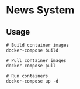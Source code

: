 # News System

## Usage

```
# Build container images
docker-compose build

# Pull container images
docker-compose pull

# Run containers
docker-compose up -d
```